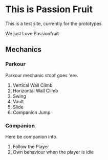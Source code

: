 # This is Passion Fruit

This is a test site, currently for the prototypes.

We just Love Passionfruit

## Mechanics

### Parkour

Parkour mechanic stoof goes 'ere.

1. Vertical Wall Climb
2. Horizontal Wall Climb
3. Swing
4. Vault
5. Slide
6. Companion Jump

### Companion

Here be companion info.

1. Follow the Player
2. Own behaviour when the player is idle



